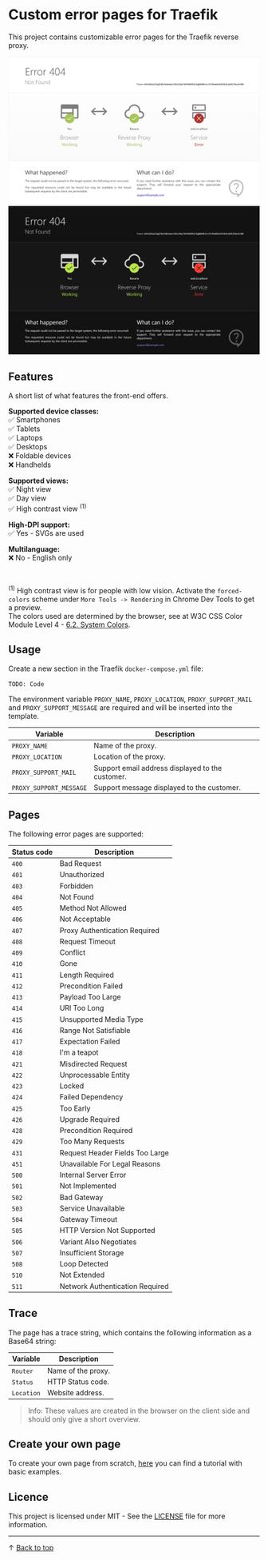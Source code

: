 # Custom error pages for Traefik

This project contains customizable error pages for the Traefik reverse proxy.

![Screenshot of a 404 error page](docs/screenshot-light.png#gh-light-mode-only)
![Screenshot of a 404 error page](docs/screenshot-dark.png#gh-dark-mode-only)

## Features

A short list of what features the front-end offers.

<b>Supported device classes:</b><br>
✅ Smartphones<br>
✅ Tablets<br>
✅ Laptops<br>
✅ Desktops<br>
❌ Foldable devices<br>
❌ Handhelds<br>

<b>Supported views:</b><br>
✅ Night view<br>
✅ Day view<br>
✅ High contrast view <sup>(1)</sup>

<b>High-DPI support:</b><br>
✅ Yes - SVGs are used<br>

<b>Multilanguage:</b><br>
❌ No - English only<br>

<br>

<sup>(1)</sup>
High contrast view is for people with low vision. Activate the `forced-colors` scheme under `More Tools -> Rendering` in Chrome Dev Tools to get a preview.<br>
The colors used are determined by the browser, see at W3C CSS Color Module Level 4 - [6.2. System Colors](https://www.w3.org/TR/css-color-4/#css-system-colors).

## Usage

Create a new section in the Traefik `docker-compose.yml` file:

```
TODO: Code
```

The environment variable `PROXY_NAME`, `PROXY_LOCATION`, `PROXY_SUPPORT_MAIL` and `PROXY_SUPPORT_MESSAGE` are required and will be inserted into the template.

| Variable                | Description                                      |
| ----------------------- | ------------------------------------------------ |
| `PROXY_NAME`            | Name of the proxy.                               |
| `PROXY_LOCATION`        | Location of the proxy.                           |
| `PROXY_SUPPORT_MAIL`    | Support email address displayed to the customer. |
| `PROXY_SUPPORT_MESSAGE` | Support message displayed to the customer.       |

## Pages

The following error pages are supported:

| Status code | Description                     |
| ----------- | ------------------------------- |
| `400`       | Bad Request                     |
| `401`       | Unauthorized                    |
| `403`       | Forbidden                       |
| `404`       | Not Found                       |
| `405`       | Method Not Allowed              |
| `406`       | Not Acceptable                  |
| `407`       | Proxy Authentication Required   |
| `408`       | Request Timeout                 |
| `409`       | Conflict                        |
| `410`       | Gone                            |
| `411`       | Length Required                 |
| `412`       | Precondition Failed             |
| `413`       | Payload Too Large               |
| `414`       | URI Too Long                    |
| `415`       | Unsupported Media Type          |
| `416`       | Range Not Satisfiable           |
| `417`       | Expectation Failed              |
| `418`       | I'm a teapot                    |
| `421`       | Misdirected Request             |
| `422`       | Unprocessable Entity            |
| `423`       | Locked                          |
| `424`       | Failed Dependency               |
| `425`       | Too Early                       |
| `426`       | Upgrade Required                |
| `428`       | Precondition Required           |
| `429`       | Too Many Requests               |
| `431`       | Request Header Fields Too Large |
| `451`       | Unavailable For Legal Reasons   |
| `500`       | Internal Server Error           |
| `501`       | Not Implemented                 |
| `502`       | Bad Gateway                     |
| `503`       | Service Unavailable             |
| `504`       | Gateway Timeout                 |
| `505`       | HTTP Version Not Supported      |
| `506`       | Variant Also Negotiates         |
| `507`       | Insufficient Storage            |
| `508`       | Loop Detected                   |
| `510`       | Not Extended                    |
| `511`       | Network Authentication Required |

## Trace

The page has a trace string, which contains the following information as a Base64 string:

| Variable   | Description        |
| ---------- | ------------------ |
| `Router`   | Name of the proxy. |
| `Status`   | HTTP Status code.  |
| `Location` | Website address.   |

> Info: These values are created in the browser on the client side and should only give a short overview.

## Create your own page

To create your own page from scratch, [here](https://github.com/patbec/pages-base) you can find a tutorial with basic examples.

## Licence

This project is licensed under MIT - See the [LICENSE](LICENSE) file for more information.

---

&uarr; [Back to top](#)